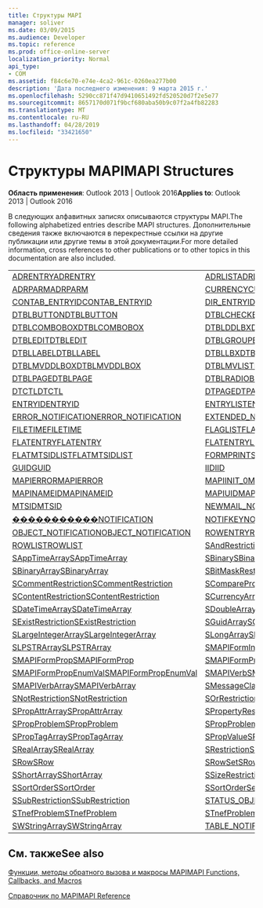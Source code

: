 ```yaml
---
title: Структуры MAPI
manager: soliver
ms.date: 03/09/2015
ms.audience: Developer
ms.topic: reference
ms.prod: office-online-server
localization_priority: Normal
api_type:
- COM
ms.assetid: f84c6e70-e74e-4ca2-961c-0260ea277b00
description: 'Дата последнего изменения: 9 марта 2015 г.'
ms.openlocfilehash: 5290cc871f47d9410651492fd520520d7f2e5e77
ms.sourcegitcommit: 8657170d071f9bcf680aba50b9c07f2a4fb82283
ms.translationtype: MT
ms.contentlocale: ru-RU
ms.lasthandoff: 04/28/2019
ms.locfileid: "33421650"
---
```

# <a name="mapi-structures"></a><span data-ttu-id="b6000-103">Структуры MAPI</span><span class="sxs-lookup"><span data-stu-id="b6000-103">MAPI Structures</span></span>

  
  
<span data-ttu-id="b6000-104">**Область применения**: Outlook 2013 | Outlook 2016</span><span class="sxs-lookup"><span data-stu-id="b6000-104">**Applies to**: Outlook 2013 | Outlook 2016</span></span> 
  
<span data-ttu-id="b6000-105">В следующих алфавитных записях описываются структуры MAPI.</span><span class="sxs-lookup"><span data-stu-id="b6000-105">The following alphabetized entries describe MAPI structures.</span></span> <span data-ttu-id="b6000-106">Дополнительные сведения также включаются в перекрестные ссылки на другие публикации или другие темы в этой документации.</span><span class="sxs-lookup"><span data-stu-id="b6000-106">For more detailed information, cross references to other publications or to other topics in this documentation are also included.</span></span>
  
|||
|:-----|:-----|
|[<span data-ttu-id="b6000-107">ADRENTRY</span><span class="sxs-lookup"><span data-stu-id="b6000-107">ADRENTRY</span></span>](adrentry.md) <br/> |[<span data-ttu-id="b6000-108">ADRLIST</span><span class="sxs-lookup"><span data-stu-id="b6000-108">ADRLIST</span></span>](adrlist.md) <br/> |
|[<span data-ttu-id="b6000-109">ADRPARM</span><span class="sxs-lookup"><span data-stu-id="b6000-109">ADRPARM</span></span>](adrparm.md) <br/> |[<span data-ttu-id="b6000-110">CURRENCY</span><span class="sxs-lookup"><span data-stu-id="b6000-110">CURRENCY</span></span>](currency.md) <br/> |
|[<span data-ttu-id="b6000-111">CONTAB_ENTRYID</span><span class="sxs-lookup"><span data-stu-id="b6000-111">CONTAB_ENTRYID</span></span>](contab_entryid.md) <br/> |[<span data-ttu-id="b6000-112">DIR_ENTRYID</span><span class="sxs-lookup"><span data-stu-id="b6000-112">DIR_ENTRYID</span></span>](dir_entryid.md) <br/> |
|[<span data-ttu-id="b6000-113">DTBLBUTTON</span><span class="sxs-lookup"><span data-stu-id="b6000-113">DTBLBUTTON</span></span>](dtblbutton.md) <br/> |[<span data-ttu-id="b6000-114">DTBLCHECKBOX</span><span class="sxs-lookup"><span data-stu-id="b6000-114">DTBLCHECKBOX</span></span>](dtblcheckbox.md) <br/> |
|[<span data-ttu-id="b6000-115">DTBLCOMBOBOX</span><span class="sxs-lookup"><span data-stu-id="b6000-115">DTBLCOMBOBOX</span></span>](dtblcombobox.md) <br/> |[<span data-ttu-id="b6000-116">DTBLDDLBX</span><span class="sxs-lookup"><span data-stu-id="b6000-116">DTBLDDLBX</span></span>](dtblddlbx.md) <br/> |
|[<span data-ttu-id="b6000-117">DTBLEDIT</span><span class="sxs-lookup"><span data-stu-id="b6000-117">DTBLEDIT</span></span>](dtbledit.md) <br/> |[<span data-ttu-id="b6000-118">DTBLGROUPBOX</span><span class="sxs-lookup"><span data-stu-id="b6000-118">DTBLGROUPBOX</span></span>](dtblgroupbox.md) <br/> |
|[<span data-ttu-id="b6000-119">DTBLLABEL</span><span class="sxs-lookup"><span data-stu-id="b6000-119">DTBLLABEL</span></span>](dtbllabel.md) <br/> |[<span data-ttu-id="b6000-120">DTBLLBX</span><span class="sxs-lookup"><span data-stu-id="b6000-120">DTBLLBX</span></span>](dtbllbx.md) <br/> |
|[<span data-ttu-id="b6000-121">DTBLMVDDLBOX</span><span class="sxs-lookup"><span data-stu-id="b6000-121">DTBLMVDDLBOX</span></span>](dtblmvddlbox.md) <br/> |[<span data-ttu-id="b6000-122">DTBLMVLISTBOX</span><span class="sxs-lookup"><span data-stu-id="b6000-122">DTBLMVLISTBOX</span></span>](dtblmvlistbox.md) <br/> |
|[<span data-ttu-id="b6000-123">DTBLPAGE</span><span class="sxs-lookup"><span data-stu-id="b6000-123">DTBLPAGE</span></span>](dtblpage.md) <br/> |[<span data-ttu-id="b6000-124">DTBLRADIOBUTTON</span><span class="sxs-lookup"><span data-stu-id="b6000-124">DTBLRADIOBUTTON</span></span>](dtblradiobutton.md) <br/> |
|[<span data-ttu-id="b6000-125">DTCTL</span><span class="sxs-lookup"><span data-stu-id="b6000-125">DTCTL</span></span>](dtctl.md) <br/> |[<span data-ttu-id="b6000-126">DTPAGE</span><span class="sxs-lookup"><span data-stu-id="b6000-126">DTPAGE</span></span>](dtpage.md) <br/> |
|[<span data-ttu-id="b6000-127">ENTRYID</span><span class="sxs-lookup"><span data-stu-id="b6000-127">ENTRYID</span></span>](entryid.md) <br/> |[<span data-ttu-id="b6000-128">ENTRYLIST</span><span class="sxs-lookup"><span data-stu-id="b6000-128">ENTRYLIST</span></span>](entrylist.md) <br/> |
|[<span data-ttu-id="b6000-129">ERROR_NOTIFICATION</span><span class="sxs-lookup"><span data-stu-id="b6000-129">ERROR_NOTIFICATION</span></span>](error_notification.md) <br/> |[<span data-ttu-id="b6000-130">EXTENDED_NOTIFICATION</span><span class="sxs-lookup"><span data-stu-id="b6000-130">EXTENDED_NOTIFICATION</span></span>](extended_notification.md) <br/> |
|[<span data-ttu-id="b6000-131">FILETIME</span><span class="sxs-lookup"><span data-stu-id="b6000-131">FILETIME</span></span>](filetime.md) <br/> |[<span data-ttu-id="b6000-132">FLAGLIST</span><span class="sxs-lookup"><span data-stu-id="b6000-132">FLAGLIST</span></span>](flaglist.md) <br/> |
|[<span data-ttu-id="b6000-133">FLATENTRY</span><span class="sxs-lookup"><span data-stu-id="b6000-133">FLATENTRY</span></span>](flatentry.md) <br/> |[<span data-ttu-id="b6000-134">FLATENTRYLIST</span><span class="sxs-lookup"><span data-stu-id="b6000-134">FLATENTRYLIST</span></span>](flatentrylist.md) <br/> |
|[<span data-ttu-id="b6000-135">FLATMTSIDLIST</span><span class="sxs-lookup"><span data-stu-id="b6000-135">FLATMTSIDLIST</span></span>](flatmtsidlist.md) <br/> |[<span data-ttu-id="b6000-136">FORMPRINTSETUP</span><span class="sxs-lookup"><span data-stu-id="b6000-136">FORMPRINTSETUP</span></span>](formprintsetup.md) <br/> |
|[<span data-ttu-id="b6000-137">GUID</span><span class="sxs-lookup"><span data-stu-id="b6000-137">GUID</span></span>](guid.md) <br/> |[<span data-ttu-id="b6000-138">IID</span><span class="sxs-lookup"><span data-stu-id="b6000-138">IID</span></span>](iid.md) <br/> |
|[<span data-ttu-id="b6000-139">MAPIERROR</span><span class="sxs-lookup"><span data-stu-id="b6000-139">MAPIERROR</span></span>](mapierror.md) <br/> |[<span data-ttu-id="b6000-140">MAPIINIT_0</span><span class="sxs-lookup"><span data-stu-id="b6000-140">MAPIINIT_0</span></span>](mapiinit_0.md) <br/> |
|[<span data-ttu-id="b6000-141">MAPINAMEID</span><span class="sxs-lookup"><span data-stu-id="b6000-141">MAPINAMEID</span></span>](mapinameid.md) <br/> |[<span data-ttu-id="b6000-142">MAPIUID</span><span class="sxs-lookup"><span data-stu-id="b6000-142">MAPIUID</span></span>](mapiuid.md) <br/> |
|[<span data-ttu-id="b6000-143">MTSID</span><span class="sxs-lookup"><span data-stu-id="b6000-143">MTSID</span></span>](mtsid.md) <br/> |[<span data-ttu-id="b6000-144">NEWMAIL_NOTIFICATION</span><span class="sxs-lookup"><span data-stu-id="b6000-144">NEWMAIL_NOTIFICATION</span></span>](newmail_notification.md) <br/> |
|[<span data-ttu-id="b6000-145">�����������</span><span class="sxs-lookup"><span data-stu-id="b6000-145">NOTIFICATION</span></span>](notification.md) <br/> |[<span data-ttu-id="b6000-146">NOTIFKEY</span><span class="sxs-lookup"><span data-stu-id="b6000-146">NOTIFKEY</span></span>](notifkey.md) <br/> |
|[<span data-ttu-id="b6000-147">OBJECT_NOTIFICATION</span><span class="sxs-lookup"><span data-stu-id="b6000-147">OBJECT_NOTIFICATION</span></span>](object_notification.md) <br/> |[<span data-ttu-id="b6000-148">ROWENTRY</span><span class="sxs-lookup"><span data-stu-id="b6000-148">ROWENTRY</span></span>](rowentry.md) <br/> |
|[<span data-ttu-id="b6000-149">ROWLIST</span><span class="sxs-lookup"><span data-stu-id="b6000-149">ROWLIST</span></span>](rowlist.md) <br/> |[<span data-ttu-id="b6000-150">SAndRestriction</span><span class="sxs-lookup"><span data-stu-id="b6000-150">SAndRestriction</span></span>](sandrestriction.md) <br/> |
|[<span data-ttu-id="b6000-151">SAppTimeArray</span><span class="sxs-lookup"><span data-stu-id="b6000-151">SAppTimeArray</span></span>](sapptimearray.md) <br/> |[<span data-ttu-id="b6000-152">SBinary</span><span class="sxs-lookup"><span data-stu-id="b6000-152">SBinary</span></span>](sbinary.md) <br/> |
|[<span data-ttu-id="b6000-153">SBinaryArray</span><span class="sxs-lookup"><span data-stu-id="b6000-153">SBinaryArray</span></span>](sbinaryarray.md) <br/> |[<span data-ttu-id="b6000-154">SBitMaskRestriction</span><span class="sxs-lookup"><span data-stu-id="b6000-154">SBitMaskRestriction</span></span>](sbitmaskrestriction.md) <br/> |
|[<span data-ttu-id="b6000-155">SCommentRestriction</span><span class="sxs-lookup"><span data-stu-id="b6000-155">SCommentRestriction</span></span>](scommentrestriction.md) <br/> |[<span data-ttu-id="b6000-156">SComparePropsRestriction</span><span class="sxs-lookup"><span data-stu-id="b6000-156">SComparePropsRestriction</span></span>](scomparepropsrestriction.md) <br/> |
|[<span data-ttu-id="b6000-157">SContentRestriction</span><span class="sxs-lookup"><span data-stu-id="b6000-157">SContentRestriction</span></span>](scontentrestriction.md) <br/> |[<span data-ttu-id="b6000-158">SCurrencyArray</span><span class="sxs-lookup"><span data-stu-id="b6000-158">SCurrencyArray</span></span>](scurrencyarray.md) <br/> |
|[<span data-ttu-id="b6000-159">SDateTimeArray</span><span class="sxs-lookup"><span data-stu-id="b6000-159">SDateTimeArray</span></span>](sdatetimearray.md) <br/> |[<span data-ttu-id="b6000-160">SDoubleArray</span><span class="sxs-lookup"><span data-stu-id="b6000-160">SDoubleArray</span></span>](sdoublearray.md) <br/> |
|[<span data-ttu-id="b6000-161">SExistRestriction</span><span class="sxs-lookup"><span data-stu-id="b6000-161">SExistRestriction</span></span>](sexistrestriction.md) <br/> |[<span data-ttu-id="b6000-162">SGuidArray</span><span class="sxs-lookup"><span data-stu-id="b6000-162">SGuidArray</span></span>](sguidarray.md) <br/> |
|[<span data-ttu-id="b6000-163">SLargeIntegerArray</span><span class="sxs-lookup"><span data-stu-id="b6000-163">SLargeIntegerArray</span></span>](slargeintegerarray.md) <br/> |[<span data-ttu-id="b6000-164">SLongArray</span><span class="sxs-lookup"><span data-stu-id="b6000-164">SLongArray</span></span>](slongarray.md) <br/> |
|[<span data-ttu-id="b6000-165">SLPSTRArray</span><span class="sxs-lookup"><span data-stu-id="b6000-165">SLPSTRArray</span></span>](slpstrarray.md) <br/> |[<span data-ttu-id="b6000-166">SMAPIFormInfoArray</span><span class="sxs-lookup"><span data-stu-id="b6000-166">SMAPIFormInfoArray</span></span>](smapiforminfoarray.md) <br/> |
|[<span data-ttu-id="b6000-167">SMAPIFormProp</span><span class="sxs-lookup"><span data-stu-id="b6000-167">SMAPIFormProp</span></span>](smapiformprop.md) <br/> |[<span data-ttu-id="b6000-168">SMAPIFormPropArray</span><span class="sxs-lookup"><span data-stu-id="b6000-168">SMAPIFormPropArray</span></span>](smapiformproparray.md) <br/> |
|[<span data-ttu-id="b6000-169">SMAPIFormPropEnumVal</span><span class="sxs-lookup"><span data-stu-id="b6000-169">SMAPIFormPropEnumVal</span></span>](smapiformpropenumval.md) <br/> |[<span data-ttu-id="b6000-170">SMAPIVerb</span><span class="sxs-lookup"><span data-stu-id="b6000-170">SMAPIVerb</span></span>](smapiverb.md) <br/> |
|[<span data-ttu-id="b6000-171">SMAPIVerbArray</span><span class="sxs-lookup"><span data-stu-id="b6000-171">SMAPIVerbArray</span></span>](smapiverbarray.md) <br/> |[<span data-ttu-id="b6000-172">SMessageClassArray</span><span class="sxs-lookup"><span data-stu-id="b6000-172">SMessageClassArray</span></span>](smessageclassarray.md) <br/> |
|[<span data-ttu-id="b6000-173">SNotRestriction</span><span class="sxs-lookup"><span data-stu-id="b6000-173">SNotRestriction</span></span>](snotrestriction.md) <br/> |[<span data-ttu-id="b6000-174">SOrRestriction</span><span class="sxs-lookup"><span data-stu-id="b6000-174">SOrRestriction</span></span>](sorrestriction.md) <br/> |
|[<span data-ttu-id="b6000-175">SPropAttrArray</span><span class="sxs-lookup"><span data-stu-id="b6000-175">SPropAttrArray</span></span>](spropattrarray.md) <br/> |[<span data-ttu-id="b6000-176">SPropertyRestriction</span><span class="sxs-lookup"><span data-stu-id="b6000-176">SPropertyRestriction</span></span>](spropertyrestriction.md) <br/> |
|[<span data-ttu-id="b6000-177">SPropProblem</span><span class="sxs-lookup"><span data-stu-id="b6000-177">SPropProblem</span></span>](spropproblem.md) <br/> |[<span data-ttu-id="b6000-178">SPropProblemArray</span><span class="sxs-lookup"><span data-stu-id="b6000-178">SPropProblemArray</span></span>](spropproblemarray.md) <br/> |
|[<span data-ttu-id="b6000-179">SPropTagArray</span><span class="sxs-lookup"><span data-stu-id="b6000-179">SPropTagArray</span></span>](sproptagarray.md) <br/> |[<span data-ttu-id="b6000-180">SPropValue</span><span class="sxs-lookup"><span data-stu-id="b6000-180">SPropValue</span></span>](spropvalue.md) <br/> |
|[<span data-ttu-id="b6000-181">SRealArray</span><span class="sxs-lookup"><span data-stu-id="b6000-181">SRealArray</span></span>](srealarray.md) <br/> |[<span data-ttu-id="b6000-182">SRestriction</span><span class="sxs-lookup"><span data-stu-id="b6000-182">SRestriction</span></span>](srestriction.md) <br/> |
|[<span data-ttu-id="b6000-183">SRow</span><span class="sxs-lookup"><span data-stu-id="b6000-183">SRow</span></span>](srow.md) <br/> |[<span data-ttu-id="b6000-184">SRowSet</span><span class="sxs-lookup"><span data-stu-id="b6000-184">SRowSet</span></span>](srowset.md) <br/> |
|[<span data-ttu-id="b6000-185">SShortArray</span><span class="sxs-lookup"><span data-stu-id="b6000-185">SShortArray</span></span>](sshortarray.md) <br/> |[<span data-ttu-id="b6000-186">SSizeRestriction</span><span class="sxs-lookup"><span data-stu-id="b6000-186">SSizeRestriction</span></span>](ssizerestriction.md) <br/> |
|[<span data-ttu-id="b6000-187">SSortOrder</span><span class="sxs-lookup"><span data-stu-id="b6000-187">SSortOrder</span></span>](ssortorder.md) <br/> |[<span data-ttu-id="b6000-188">SSortOrderSet</span><span class="sxs-lookup"><span data-stu-id="b6000-188">SSortOrderSet</span></span>](ssortorderset.md) <br/> |
|[<span data-ttu-id="b6000-189">SSubRestriction</span><span class="sxs-lookup"><span data-stu-id="b6000-189">SSubRestriction</span></span>](ssubrestriction.md) <br/> |[<span data-ttu-id="b6000-190">STATUS_OBJECT_NOTIFICATION</span><span class="sxs-lookup"><span data-stu-id="b6000-190">STATUS_OBJECT_NOTIFICATION</span></span>](status_object_notification.md) <br/> |
|[<span data-ttu-id="b6000-191">STnefProblem</span><span class="sxs-lookup"><span data-stu-id="b6000-191">STnefProblem</span></span>](stnefproblem.md) <br/> |[<span data-ttu-id="b6000-192">STnefProblemArray</span><span class="sxs-lookup"><span data-stu-id="b6000-192">STnefProblemArray</span></span>](stnefproblemarray.md) <br/> |
|[<span data-ttu-id="b6000-193">SWStringArray</span><span class="sxs-lookup"><span data-stu-id="b6000-193">SWStringArray</span></span>](swstringarray.md) <br/> |[<span data-ttu-id="b6000-194">TABLE_NOTIFICATION</span><span class="sxs-lookup"><span data-stu-id="b6000-194">TABLE_NOTIFICATION</span></span>](table_notification.md) <br/> |
   
## <a name="see-also"></a><span data-ttu-id="b6000-195">См. также</span><span class="sxs-lookup"><span data-stu-id="b6000-195">See also</span></span>



[<span data-ttu-id="b6000-196">Функции, методы обратного вызова и макросы MAPI</span><span class="sxs-lookup"><span data-stu-id="b6000-196">MAPI Functions, Callbacks, and Macros</span></span>](mapi-functions-callbacks-and-macros.md)


[<span data-ttu-id="b6000-197">Справочник по MAPI</span><span class="sxs-lookup"><span data-stu-id="b6000-197">MAPI Reference</span></span>](mapi-reference.md)

